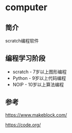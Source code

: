 # computer

## 简介

scratch编程软件


## 编程学习阶段

* scratch - 7岁以上图形编程
* Python - 9岁以上代码编程
* NOIP - 10岁以上算法编程


## 参考


<https://www.makeblock.com/>

<https://code.org/>